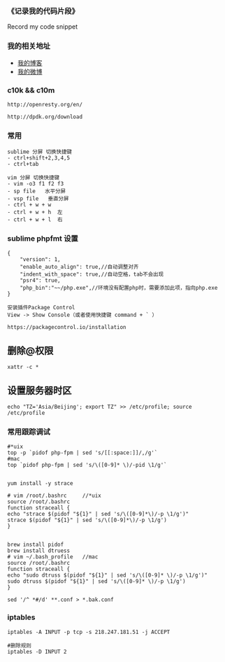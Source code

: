 ### 《记录我的代码片段》

Record my code snippet

### 我的相关地址
- [我的博客](http://midoks.cachecha.com)
- [我的微博](http://weibo.com/u/1504761980)


### c10k && c10m
```
http://openresty.org/en/

http://dpdk.org/download

```

### 常用
```
sublime 分屏 切换快捷键
- ctrl+shift+2,3,4,5
- ctrl+tab

vim 分屏 切换快捷键
- vim -o3 f1 f2 f3
- sp file  	水平分屏
- vsp file   垂直分屏
- ctrl + w + w
- ctrl + w + h  左
- ctrl + w + l  右
```

### sublime phpfmt 设置
```
{
	"version": 1,
	"enable_auto_align": true,//自动调整对齐
	"indent_with_space": true,//自动空格，tab不会出现
	"psr4": true,
	"php_bin":"~~/php.exe",//环境没有配置php时，需要添加此项，指向php.exe
}

安装插件Package Control
View -> Show Console（或者使用快捷键 command + ` ）

https://packagecontrol.io/installation
```

## 删除@权限
```
xattr -c *
```

## 设置服务器时区
```
echo "TZ='Asia/Beijing'; export TZ" >> /etc/profile; source /etc/profile
```

### 常用跟踪调试
```
#*uix
top -p `pidof php-fpm | sed 's/[[:space:]]/,/g'`
#mac
top `pidof php-fpm | sed 's/\([0-9]* \)/-pid \1/g'`


yum install -y strace

# vim /root/.bashrc 	//*uix
source /root/.bashrc
function straceall {
echo "strace $(pidof "${1}" | sed 's/\([0-9]*\)/-p \1/g')"
strace $(pidof "${1}" | sed 's/\([0-9]*\)/-p \1/g')
}


brew install pidof
brew install dtruess
# vim ~/.bash_profile 	//mac
source /root/.bashrc
function straceall {
echo "sudo dtruss $(pidof "${1}" | sed 's/\([0-9]* \)/-p \1/g')"
sudo dtruss $(pidof "${1}" | sed 's/\([0-9]* \)/-p \1/g')
}

sed '/^ *#/d' **.conf > *.bak.conf

```

### iptables
```
iptables -A INPUT -p tcp -s 218.247.181.51 -j ACCEPT

#删除规则
iptables -D INPUT 2 

```
